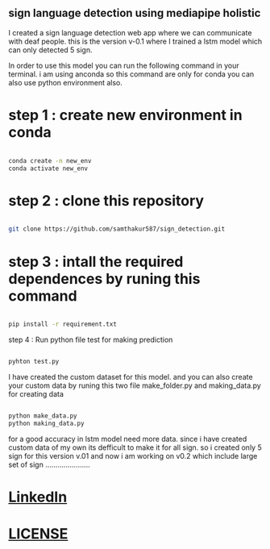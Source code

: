 ## sign language detection using mediapipe holistic 

I created a sign language detection web app where we can communicate with deaf people. this is the version v-0.1 where I trained a lstm model which can only detected 5 sign.

In order to use this model you can run the following command in your terminal. i am using anconda so this command are only for conda you can also use python environment also.



# step 1 : create new environment in conda 

```bash 

conda create -n new_env
conda activate new_env

```

# step 2  : clone this repository 

```bash

git clone https://github.com/samthakur587/sign_detection.git

```

# step 3  : intall the required dependences by runing this command


```bash 

pip install -r requirement.txt

```

step 4 : Run python file test for making prediction 

```bash

pyhton test.py

```

I have created the custom dataset for this model. and you can also create your custom data by runing this two file make_folder.py and making_data.py for creating data

```bash

python make_data.py
python making_data.py

```
for a good accuracy in lstm model need more data. since i have created custom data of my own its defficult to make it for all sign. so i created only 5 sign for this version v.01 and now i am working on v0.2 which include large set of sign ......................

# [LinkedIn](https://www.linkedin.com/in/samunder-singh/)


# [LICENSE](https://github.com/samthakur587/sign_detection/blob/main/LICENSE.md)

